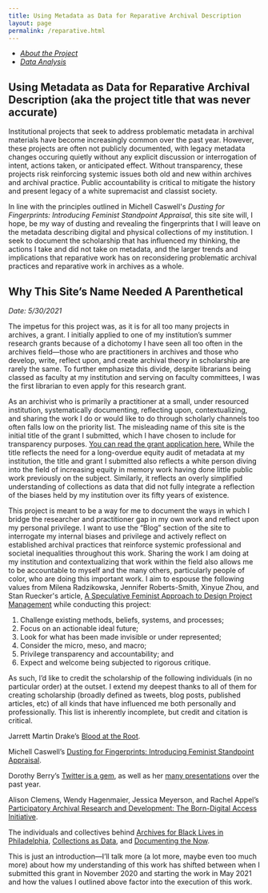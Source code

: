 ```yaml
---
title: Using Metadata as Data for Reparative Archival Description
layout: page
permalink: /reparative.html
---
```


* [_About the Project_](https://elizajames.github.io/reparative-about.html)
* [_Data Analysis_](https://elizajames.github.io/reparative_analysis_intro.html)

## Using Metadata as Data for Reparative Archival Description (aka the project title that was never accurate)

Institutional projects that seek to address problematic metadata in archival materials have become increasingly common over the past year. However, these projects are often not publicly documented, with legacy metadata changes occuring quietly without any explicit discussion or interrogation of intent, actions taken, or anticipated effect. Without transparency, these projects risk reinforcing systemic issues both old and new within archives and archival practice. Public accountability is critical to mitigate the history and present legacy of a white supremacist and classist society. 

In line with the principles outlined in Michell Caswell's _Dusting for Fingerprints: Introducing Feminist Standpoint Appraisal_, this site site will, I hope, be my way of dusting and revealing the fingerprints that I will leave on the metadata describing digital and physical collections of my institution. I seek to document the scholarship that has influenced my thinking, the actions I take and did not take on metadata, and the larger trends and implications that reparative work has on reconsidering problematic archival practices and reparative work in archives as a whole.

## Why This Site’s Name Needed A Parenthetical

_Date: 5/30/2021_

The impetus for this project was, as it is for all too many projects in archives, a grant. I initially applied to one of my institution’s summer research grants because of a dichotomy I have seen all too often in the archives field—those who are practitioners in archives and those who develop, write, reflect upon, and create archival theory in scholarship are rarely the same. To further emphasize this divide, despite librarians being classed as faculty at my institution and serving on faculty committees, I was the first librarian to even apply for this research grant.

As an archivist who is primarily a practitioner at a small, under resourced institution, systematically documenting, reflecting upon, contextualizing, and sharing the work I do or would like to do through scholarly channels too often falls low on the priority list. The misleading name of this site is the initial title of the grant I submitted, which I have chosen to include for transparency purposes. [You can read the grant application here.](https://elizajames.github.io/assets/files/Marshall_summer_fellowship_app.pdf) While the title reflects the need for a long-overdue equity audit of metadata at my institution, the title and grant I submitted also reflects a white person diving into the field of increasing equity in memory work having done little public work previously on the subject. Similarly, it reflects an overly simplified understanding of collections as data that did not fully integrate a reflection of the biases held by my institution over its fifty years of existence.

This project is meant to be a way for me to document the ways in which I bridge the researcher and practitioner gap in my own work and reflect upon my personal privilege. I want to use the “Blog” section of the site to interrogate my internal biases and privilege and actively reflect on established archival practices that reinforce systemic professional and societal inequalities throughout this work. Sharing the work I am doing at my institution and contextualizing that work within the field also allows me to be accountable to myself and the many others, particularly people of color, who are doing this important work. I aim to espouse the following values from Milena Radzikowska, Jennifer Roberts-Smith, Xinyue Zhou, and Stan Ruecker's article, [A Speculative Feminist Approach to Design Project Management](https://experts.illinois.edu/en/publications/a-speculative-feminist-approach-to-design-project-management) while conducting this project: 

1. Challenge existing methods, beliefs, systems, and processes;
2. Focus on an actionable ideal future;
3. Look for what has been made invisible or under represented;
4. Consider the micro, meso, and macro;
5. Privilege transparency and accountability; and
6. Expect and welcome being subjected to rigorous critique.

As such, I’d like to credit the scholarship of the following individuals (in no particular order) at the outset. I extend my deepest thanks to all of them for creating scholarship (broadly defined as tweets, blog posts, published articles, etc) of all kinds that have influenced me both personally and professionally. This list is inherently incomplete, but credit and citation is critical.

Jarrett Martin Drake’s [Blood at the Root](https://elischolar.library.yale.edu/jcas/vol8/iss1/6/). 

Michell Caswell’s [Dusting for Fingerprints: Introducing Feminist Standpoint Appraisal](https://journals.litwinbooks.com/index.php/jclis/article/view/113).

Dorothy Berry’s [Twitter is a gem](https://twitter.com/dorothyjberry), as well as her [many presentations](https://www.dorothy-berry.com/presentations) over the past year.

Alison Clemens, Wendy Hagenmaier, Jessica Meyerson, and Rachel Appel’s [Participatory Archival Research and Development: The Born-Digital Access Initiative](https://digitalcommons.kennesaw.edu/provenance/vol36/iss1/3/).

The individuals and collectives behind [Archives for Black Lives in Philadelphia](https://archivesforblacklives.wordpress.com/), [Collections as Data](https://collectionsasdata.github.io/), and [Documenting the Now](https://www.docnow.io/).

This is just an introduction—I’ll talk more (a lot more, maybe even too much more) about how my understanding of this work has shifted between when I submitted this grant in November 2020 and starting the work in May 2021 and how the values I outlined above factor into the execution of this work. 